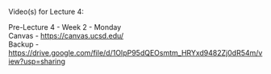 Video(s) for Lecture 4:

Pre-Lecture 4 - Week 2 - Monday  
Canvas - https://canvas.ucsd.edu/  
Backup - https://drive.google.com/file/d/1OIpP95dQEOsmtm_HRYxd9482Zj0dR54m/view?usp=sharing